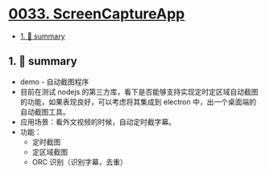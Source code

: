 # [0033. ScreenCaptureApp](https://github.com/Tdahuyou/electron/tree/main/0033.%20ScreenCaptureApp)

<!-- region:toc -->
- [1. 📝 summary](#1--summary)
<!-- endregion:toc -->
## 1. 📝 summary
- demo - 自动截图程序
- 目前在测试 nodejs 的第三方库，看下是否能够支持实现定时定区域自动截图的功能，如果表现良好，可以考虑将其集成到 electron 中，出一个桌面端的自动截图工具。
- 应用场景：看外文视频的时候，自动定时截字幕。
- 功能：
  - 定时截图
  - 定区域截图
  - ORC 识别（识别字幕，去重）
